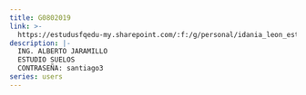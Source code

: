 ```yaml
---
title: G0802019
link: >-
  https://estudusfqedu-my.sharepoint.com/:f:/g/personal/idania_leon_estud_usfq_edu_ec/EonU4emY_zdAkRVxaFQ7eFwBuEC3f7hdK4gKlZkwL88BIw?e=plCfz1
description: |-
  ING. ALBERTO JARAMILLO 
  ESTUDIO SUELOS 
  CONTRASEÑA: santiago3
series: users
---
```


